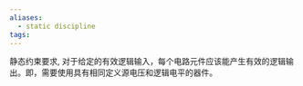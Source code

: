 ```yaml
---
aliases:
  - static discipline
tags:
---
```

静态约束要求, 对于给定的有效逻辑输入，每个电路元件应该能产生有效的逻辑输出。即，需要使用具有相同定义源电压和逻辑电平的器件。
